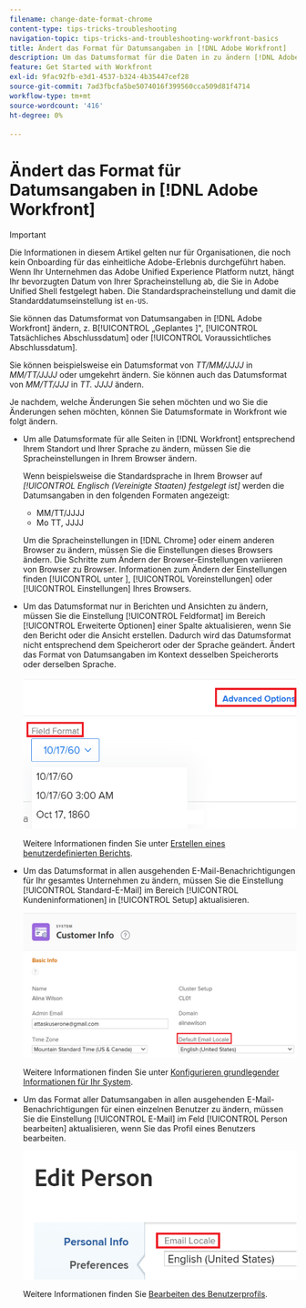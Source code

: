 ```yaml
---
filename: change-date-format-chrome
content-type: tips-tricks-troubleshooting
navigation-topic: tips-tricks-and-troubleshooting-workfront-basics
title: Ändert das Format für Datumsangaben in [!DNL Adobe Workfront]
description: Um das Datumsformat für die Daten in zu ändern [!DNL Adobe Workfront]  müssen Sie die Spracheinstellungen in Ihrem Browser ändern.
feature: Get Started with Workfront
exl-id: 9fac92fb-e3d1-4537-b324-4b35447cef28
source-git-commit: 7ad3fbcfa5be5074016f399560cca509d81f4714
workflow-type: tm+mt
source-wordcount: '416'
ht-degree: 0%

---
```


# Ändert das Format für Datumsangaben in [!DNL Adobe Workfront]

<!--this article used to be called "Change the date format in Adobe Workfront when using Chrome". The team decieded to make it more generic and hide the steps. Also see drafted content below-->

>[!IMPORTANT]
>
> Die Informationen in diesem Artikel gelten nur für Organisationen, die noch kein Onboarding für das einheitliche Adobe-Erlebnis durchgeführt haben.
> Wenn Ihr Unternehmen das Adobe Unified Experience Platform nutzt, hängt Ihr bevorzugten Datum von Ihrer Spracheinstellung ab, die Sie in Adobe Unified Shell festgelegt haben. Die Standardspracheinstellung und damit die Standarddatumseinstellung ist `en-US`.

Sie können das Datumsformat von Datumsangaben in [!DNL Adobe Workfront] ändern, z. B[!UICONTROL  „Geplantes ]&quot;, [!UICONTROL Tatsächliches Abschlussdatum] oder [!UICONTROL Voraussichtliches Abschlussdatum].

Sie können beispielsweise ein Datumsformat von _TT/MM/JJJJ_ in _MM/TT/JJJJ_ oder umgekehrt ändern.
Sie können auch das Datumsformat von _MM/TT/JJJ_ in _TT. JJJJ_ ändern.

Je nachdem, welche Änderungen Sie sehen möchten und wo Sie die Änderungen sehen möchten, können Sie Datumsformate in Workfront wie folgt ändern.

* Um alle Datumsformate für alle Seiten in [!DNL Workfront] entsprechend Ihrem Standort und Ihrer Sprache zu ändern, müssen Sie die Spracheinstellungen in Ihrem Browser ändern.

  Wenn beispielsweise die Standardsprache in Ihrem Browser auf *[!UICONTROL Englisch (Vereinigte Staaten) festgelegt ist]* werden die Datumsangaben in den folgenden Formaten angezeigt:

   * MM/TT/JJJJ
   * Mo TT, JJJJ

  Um die Spracheinstellungen in [!DNL Chrome] oder einem anderen Browser zu ändern, müssen Sie die Einstellungen dieses Browsers ändern. Die Schritte zum Ändern der Browser-Einstellungen variieren von Browser zu Browser. Informationen zum Ändern der Einstellungen finden [!UICONTROL  unter ], [!UICONTROL Voreinstellungen] oder [!UICONTROL Einstellungen] Ihres Browsers.

* Um das Datumsformat nur in Berichten und Ansichten zu ändern, müssen Sie die Einstellung [!UICONTROL Feldformat] im Bereich [!UICONTROL Erweiterte Optionen] einer Spalte aktualisieren, wenn Sie den Bericht oder die Ansicht erstellen. Dadurch wird das Datumsformat nicht entsprechend dem Speicherort oder der Sprache geändert. Ändert das Format von Datumsangaben im Kontext desselben Speicherorts oder derselben Sprache.

  ![](assets/field-format-in-advanced-options-of-a-view-highlighted.png)

  Weitere Informationen finden Sie unter [Erstellen eines benutzerdefinierten Berichts](../../reports-and-dashboards/reports/creating-and-managing-reports/create-custom-report.md).

* Um das Datumsformat in allen ausgehenden E-Mail-Benachrichtigungen für Ihr gesamtes Unternehmen zu ändern, müssen Sie die Einstellung [!UICONTROL Standard-E-Mail] im Bereich [!UICONTROL Kundeninformationen] in [!UICONTROL Setup] aktualisieren.

  ![](assets/default-email-locale-field.png)

  Weitere Informationen finden Sie unter [Konfigurieren grundlegender Informationen für Ihr System](../../administration-and-setup/get-started-wf-administration/configure-basic-info.md).

* Um das Format aller Datumsangaben in allen ausgehenden E-Mail-Benachrichtigungen für einen einzelnen Benutzer zu ändern, müssen Sie die Einstellung [!UICONTROL E-Mail] im Feld [!UICONTROL Person bearbeiten] aktualisieren, wenn Sie das Profil eines Benutzers bearbeiten.

  ![](assets/email-locale-for-user-profile-highlighted.png)

  Weitere Informationen finden Sie [Bearbeiten des Benutzerprofils](../../administration-and-setup/add-users/create-and-manage-users/edit-a-users-profile.md).

<!--drafted because we should not document steps for a third-party application

To change your language settings in Chrome:

1. Click the 3-dots in the top right corner of your Chrome interface, then click **Settings**.
1. On the left area of the Settings page, expand **Advanced**, then click **Languages**.  
   Or  
   Search for *language*&nbsp;at the top of the Settings page, then click **Languages**.

1. In the **Language** list, locate the language and region that use your preferred date format.

   **Example:** If you speak English and you want the date format to be MM/DD/YYYY, you would select **English (United States)**. If you speak English and you want the date format to be DD/MM/YYY, you would select **English (United Kingdom)**.

1. (Conditional) If the language and region you want to use are not visible in the list, click **Add languages** to add it to the list.
1. Click the 3-dot menu next to the language and region you want to use, then click **Move to the top**.
1. Return to the Workfront interface, then refresh the page.  
   The date format is now updated in projects and other areas of Workfront that use MM/DD/YYYY or DD/MM/YYYY format when displaying dates.

   -->
